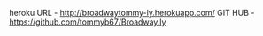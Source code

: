 heroku URL - http://broadwaytommy-ly.herokuapp.com/
GIT HUB - https://github.com/tommyb67/Broadway.ly